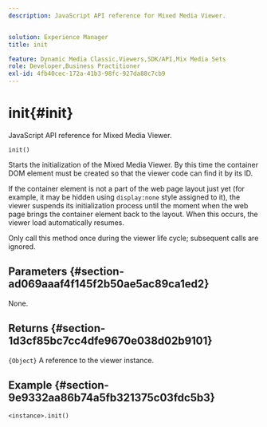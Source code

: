 ```yaml
---
description: JavaScript API reference for Mixed Media Viewer.


solution: Experience Manager
title: init

feature: Dynamic Media Classic,Viewers,SDK/API,Mix Media Sets
role: Developer,Business Practitioner
exl-id: 4fb40cec-172a-41b3-98fc-927da88c7cb9
---
```

# init{#init}

JavaScript API reference for Mixed Media Viewer.

 `init()`

Starts the initialization of the Mixed Media Viewer. By this time the container DOM element must be created so that the viewer code can find it by its ID.

If the container element is not a part of the web page layout just yet (for example, it may be hidden using `display:none` style assigned to it), the viewer suspends its initialization process until the moment when the web page brings the container element back to the layout. When this occurs, the viewer load automatically resumes.

Only call this method once during the viewer life cycle; subsequent calls are ignored.

## Parameters {#section-ad069aaaf4f145f2b50ae5ac89ca1ed2}

None.

## Returns {#section-1d3cf85bc7cc4dfe9670e038d02b9101}

`{Object}` A reference to the viewer instance.

## Example {#section-9e9332aa86b74a5fb321375c03fdc5b3}

```
<instance>.init()
```

